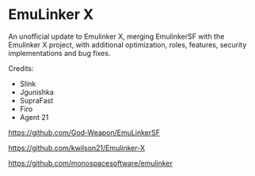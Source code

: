 # EmuLinker X
An unofficial update to Emulinker X, merging EmulinkerSF with the Emulinker X project, with additional optimization, roles, features, security implementations and bug fixes.

Credits:

- Slink
- Jgunishka
- SupraFast 
- Firo
- Agent 21


https://github.com/God-Weapon/EmuLinkerSF

https://github.com/kwilson21/Emulinker-X

https://github.com/monospacesoftware/emulinker
